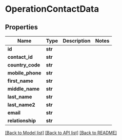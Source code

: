 # OperationContactData


## Properties
Name | Type | Description | Notes
------------ | ------------- | ------------- | -------------
**id** | **str** |  | 
**contact_id** | **str** |  | 
**country_code** | **str** |  | 
**mobile_phone** | **str** |  | 
**first_name** | **str** |  | 
**middle_name** | **str** |  | 
**last_name** | **str** |  | 
**last_name2** | **str** |  | 
**email** | **str** |  | 
**relationship** | **str** |  | 

[[Back to Model list]](../README.md#documentation-for-models) [[Back to API list]](../README.md#documentation-for-api-endpoints) [[Back to README]](../README.md)


